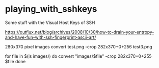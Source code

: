 # playing_with_sshkeys
Some stuff with the Visual Host Keys of SSH


https://outflux.net/blog/archives/2008/10/30/how-to-drain-your-entropy-and-have-fun-with-ssh-fingerprint-ascii-art/


280x370 pixel images
convert test.png -crop 282x370+0+256 test3.png

for file in $(ls images/)
do
convert "images/$file" -crop 282x370+0+255 $file
done
